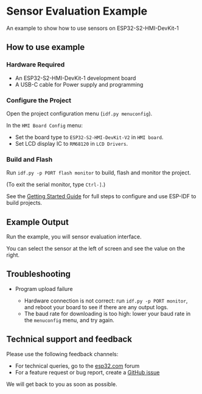 # Sensor Evaluation Example

An example to show how to use sensors on ESP32-S2-HMI-DevKit-1
## How to use example

### Hardware Required

* An ESP32-S2-HMI-DevKit-1 development board
* A USB-C cable for Power supply and programming

### Configure the Project

Open the project configuration menu (`idf.py menuconfig`). 

In the `HMI Board Config` menu:

* Set the board type to `ESP32-S2-HMI-DevKit-V2` in `HMI board`.
* Set LCD display IC to `RM68120` in `LCD Drivers`.

### Build and Flash

Run `idf.py -p PORT flash monitor` to build, flash and monitor the project.

(To exit the serial monitor, type ``Ctrl-]``.)

See the [Getting Started Guide](https://docs.espressif.com/projects/esp-idf/en/latest/get-started/index.html) for full steps to configure and use ESP-IDF to build projects.

## Example Output

Run the example, you will sensor evaluation interface.

You can select the sensor at the left of screen and see the value on the right.

## Troubleshooting

* Program upload failure

    * Hardware connection is not correct: run `idf.py -p PORT monitor`, and reboot your board to see if there are any output logs.
    * The baud rate for downloading is too high: lower your baud rate in the `menuconfig` menu, and try again.

## Technical support and feedback

Please use the following feedback channels:

* For technical queries, go to the [esp32.com](https://esp32.com/) forum
* For a feature request or bug report, create a [GitHub issue](https://github.com/espressif/esp-idf/issues)

We will get back to you as soon as possible.
